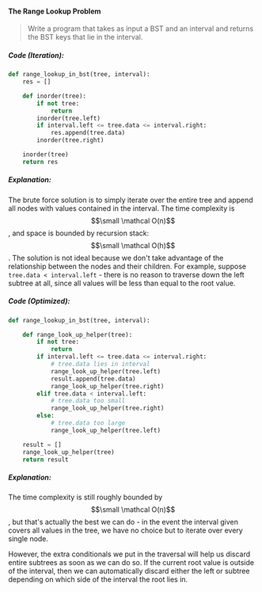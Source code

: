 #### The Range Lookup Problem

> Write a program that takes as input a BST and an interval and returns the BST keys that lie in the interval.

##### Code \(Iteration\):

```py
def range_lookup_in_bst(tree, interval):
    res = []

    def inorder(tree):
        if not tree:
            return
        inorder(tree.left)
        if interval.left <= tree.data <= interval.right:
            res.append(tree.data)
        inorder(tree.right)

    inorder(tree)
    return res
```

##### Explanation:

The brute force solution is to simply iterate over the entire tree and append all nodes with values contained in the interval. The time complexity is $$\small \mathcal O(n)$$, and space is bounded by recursion stack: $$\small \mathcal O(h)$$. The solution is not ideal because we don't take advantage of the relationship between the nodes and their children. For example, suppose `tree.data < interval.left` - there is no reason to traverse down the left subtree at all, since all values will be less than equal to the root value.

##### Code \(Optimized\):

```py
def range_lookup_in_bst(tree, interval):

    def range_look_up_helper(tree):
        if not tree:
            return
        if interval.left <= tree.data <= interval.right:
            # tree.data lies in interval
            range_look_up_helper(tree.left)
            result.append(tree.data)
            range_look_up_helper(tree.right)
        elif tree.data < interval.left:
            # tree.data too small
            range_look_up_helper(tree.right)
        else:
            # tree.data too large
            range_look_up_helper(tree.left)

    result = []
    range_look_up_helper(tree)
    return result
```

##### Explanation:

The time complexity is still roughly bounded by $$\small \mathcal O(n)$$, but that's actually the best we can do - in the event the interval given covers all values in the tree, we have no choice but to iterate over every single node.

However, the extra conditionals we put in the traversal will help us discard entire subtrees as soon as we can do so. If the current root value is outside of the interval, then we can automatically discard either the left or subtree depending on which side of the interval the root lies in.

